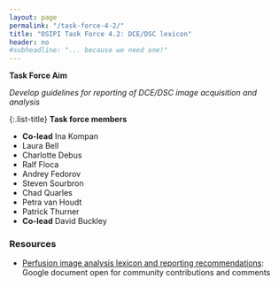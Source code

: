 ```yaml
---
layout: page
permalink: "/task-force-4-2/"
title: "OSIPI Task Force 4.2: DCE/DSC lexicon"
header: no
#subheadline: "... because we need one!"
---
```


**Task Force Aim**

*Develop guidelines for reporting of DCE/DSC image acquisition and analysis*

{:.list-title}
**Task force members**

- **Co-lead** Ina Kompan
- Laura Bell
- Charlotte Debus
- Ralf Floca
- Andrey Fedorov
- Steven Sourbron
- Chad Quarles
- Petra van Houdt
- Patrick Thurner
- **Co-lead** David Buckley


### Resources

* [Perfusion image analysis lexicon and reporting recommendations](http://bit.ly/perfusion-reporting): Google document open for community contributions and comments

